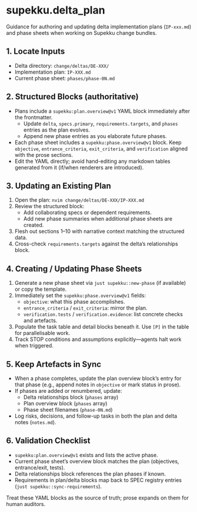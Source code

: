 # supekku.delta_plan

Guidance for authoring and updating delta implementation plans (`IP-xxx.md`) and phase sheets when working on Supekku change bundles.

## 1. Locate Inputs
- Delta directory: `change/deltas/DE-XXX/`
- Implementation plan: `IP-XXX.md`
- Current phase sheet: `phases/phase-0N.md`

## 2. Structured Blocks (authoritative)
- Plans include a `supekku:plan.overview@v1` YAML block immediately after the frontmatter.
  - Update `delta`, `specs.primary`, `requirements.targets`, and `phases` entries as the plan evolves.
  - Append new phase entries as you elaborate future phases.
- Each phase sheet includes a `supekku:phase.overview@v1` block. Keep `objective`, `entrance_criteria`, `exit_criteria`, and `verification` aligned with the prose sections.
- Edit the YAML directly; avoid hand-editing any markdown tables generated from it (if/when renderers are introduced).

## 3. Updating an Existing Plan
1. Open the plan: `nvim change/deltas/DE-XXX/IP-XXX.md`
2. Review the structured block:
   - Add collaborating specs or dependent requirements.
   - Add new phase summaries when additional phase sheets are created.
3. Flesh out sections 1–10 with narrative context matching the structured data.
4. Cross-check `requirements.targets` against the delta’s relationships block.

## 4. Creating / Updating Phase Sheets
1. Generate a new phase sheet via `just supekku::new-phase` (if available) or copy the template.
2. Immediately set the `supekku:phase.overview@v1` fields:
   - `objective`: what this phase accomplishes.
   - `entrance_criteria` / `exit_criteria`: mirror the plan.
   - `verification.tests` / `verification.evidence`: list concrete checks and artefacts.
3. Populate the task table and detail blocks beneath it. Use `[P]` in the table for parallelisable work.
4. Track STOP conditions and assumptions explicitly—agents halt work when triggered.

## 5. Keep Artefacts in Sync
- When a phase completes, update the plan overview block’s entry for that phase (e.g., append notes in `objective` or mark status in prose).
- If phases are added or renumbered, update:
  - Delta relationships block (`phases` array)
  - Plan overview block (`phases` array)
  - Phase sheet filenames (`phase-0N.md`)
- Log risks, decisions, and follow-up tasks in both the plan and delta notes (`notes.md`).

## 6. Validation Checklist
- `supekku:plan.overview@v1` exists and lists the active phase.
- Current phase sheet’s overview block matches the plan (objectives, entrance/exit, tests).
- Delta relationships block references the plan phases if known.
- Requirements in plan/delta blocks map back to SPEC registry entries (`just supekku::sync-requirements`).

Treat these YAML blocks as the source of truth; prose expands on them for human auditors.
